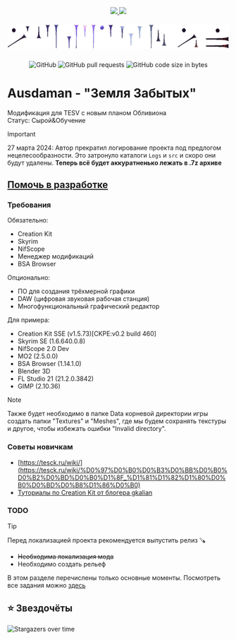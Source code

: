 <p align="center">
  <a href="https://github.com/MSIborisyeltsin/Ausdaman/blob/master/.github/README_ru.md">
    <img height="20px" src="https://img.shields.io/badge/RU-flag.svg?color=555555&style=flat-square&logo=data:image/svg+xml;base64,PHN2ZyB4bWxucz0iaHR0cDovL3d3dy53My5vcmcvMjAwMC9zdmciIHZpZXdCb3g9IjAgMCA0NTAgMzAwIj4NCjxwYXRoIGZpbGw9IiNmZmYiIGQ9Im0wLDBoNDUwdjEwMGgtNDUweiIvPg0KPHBhdGggZmlsbD0iIzAwZiIgZD0ibTAsMTAwaDQ1MHYxMDBoLTQ1MHoiLz4NCjxwYXRoIGZpbGw9IiNmMDAiIGQ9Im0wLDIwMGg0NTB2MTAwaC00NTB6Ii8+DQo8L3N2Zz4NCg==">
  </a>
  <a href="https://github.com/MSIborisyeltsin/Ausdaman/blob/master/.github/README_ja.md">
    <img height="20px" src="https://img.shields.io/badge/JA-flag.svg?color=555555&style=flat-square&logo=data:image/svg+xml;base64,PHN2ZyB4bWxucz0iaHR0cDovL3d3dy53My5vcmcvMjAwMC9zdmciIHZpZXdCb3g9IjAgMCA5MDAgNjAwIj4NCjxwYXRoIGZpbGw9IiNmZmYiIGQ9Im0wLDBoOTAwdjYwMGgtOTAweiIvPg0KPGNpcmNsZSBmaWxsPSIjYmUwMDI2IiBjeD0iNDUwIiBjeT0iMzAwIiByPSIxODAiLz4NCjwvc3ZnPg0K">
  </a>
</p>
<h5 align="center">
  <img src="https://github.com/MSIBorisyeltsin/Ausdaman/blob/main/.github/pic.png" alt="austadamanPicture">
  <br>
</h5>
<p align="center">
  <img alt="GitHub" src="https://img.shields.io/github/license/MSIBorisyeltsin/Ausdaman">
  <img alt="GitHub pull requests" src="https://img.shields.io/github/issues-pr/MSIBorisyeltsin/Ausdaman">
  <img alt="GitHub code size in bytes" src="https://img.shields.io/github/languages/code-size/MSIBorisyeltsin/Ausdaman">
</p>

# Ausdaman - "Земля Забытых"

Модификация для TESV с новым планом Обливиона
<br>
Статус: Сырой&Обучение

> [!IMPORTANT]
> 27 марта 2024: Автор прекратил логирование проекта под предлогом нецелесообразности. Это затронуло каталоги `Logs` и `src` и скоро они будут удалены. **Теперь всё будет аккуратненько лежать в .7z архиве**
<!-- ## Ключевые изменения -->

## [Помочь в разработке](https://github.com/MSIBorisyeltsin/Ausdaman/blob/main/.github/CONTRIBUTING.md)
### Требования
Обязательно:
- Creation Kit
- Skyrim
- NifScope
- Менеджер модификаций
- BSA Browser

Опционально:
- ПО для создания трёхмерной графики
- DAW (цифровая звуковая рабочая станция)
- Многофункциональный графический редактор

Для примера:
- Creation Kit SSE (v1.5.73)[CKPE:v0.2 build 460]
- Skyrim SE (1.6.640.0.8)
- NifScope 2.0 Dev
- MO2 (2.5.0.0)
- BSA Browser (1.14.1.0)
- Blender 3D
- FL Studio 21 (21.2.0.3842)
- GIMP (2.10.36)

> [!NOTE]
> Также будет необходимо в папке Data корневой директории игры создать папки "Textures" и "Meshes", где мы будем сохранять текстуры и другое, чтобы избежать ошибки "Invalid directory".

### Советы новичкам
- [https://tesck.ru/wiki/](https://tesck.ru/wiki/%D0%97%D0%B0%D0%B3%D0%BB%D0%B0%D0%B2%D0%BD%D0%B0%D1%8F_%D1%81%D1%82%D1%80%D0%B0%D0%BD%D0%B8%D1%86%D0%B0)
- [Туториалы по Creation Kit от блогера gkalian](https://www.youtube.com/watch?v=viXhuvW_zRQ&list=PLAF214CD951A11FF7&index=39)
### TODO
> [!TIP]
> Перед локализацией проекта рекомендуется выпустить релиз 🪚
- ~~Необходима локализация мода~~
- Необходимо создать рельеф

В этом разделе перечислены только основные моменты. Посмотреть все задания можно [здесь](https://github.com/MSIborisyeltsin/Ausdaman/issues)
<!-- ## FAQ -->

<!-- ## Авторы  -->

## ⭐️ Звездочёты

<img src="https://starchart.cc/MSIborisyeltsin/Ausdaman.svg?variant=adaptive" alt="Stargazers over time" style="max-width: 100%">
